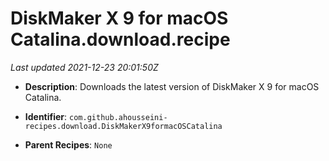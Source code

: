 # DiskMaker X 9 for macOS Catalina.download.recipe

_Last updated 2021-12-23 20:01:50Z_

- **Description**: Downloads the latest version of DiskMaker X 9 for macOS Catalina.

- **Identifier**: `com.github.ahousseini-recipes.download.DiskMakerX9formacOSCatalina`

- **Parent Recipes**: `None`
